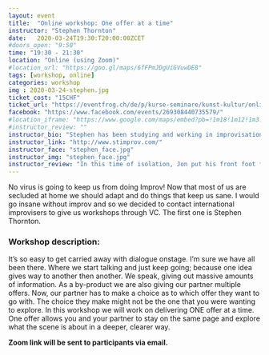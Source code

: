 ```yaml
---
layout: event
title:  "Online workshop: One offer at a time"
instructor: "Stephen Thornton"
date:   2020-03-24T19:30:T20:00:00ZCET
#doors_open: "9:50"
time: "19:30 - 21:30"
location: "Online (using Zoom)"
#location_url: "https://goo.gl/maps/6fFPmJDgUiGVuwDE8"
tags: [workshop, online]
categories: workshop
img : 2020-03-24-stephen.jpg
ticket_cost: "15CHF"
ticket_url: "https://eventfrog.ch/de/p/kurse-seminare/kunst-kultur/online-workshop-with-stephen-thornton-6647055936890368419.html"
facebook: "https://www.facebook.com/events/269308440735579/"
#location_iframe: "https://www.google.com/maps/embed?pb=!1m18!1m12!1m3!1d2701.1863373250076!2d8.521228715622962!3d47.38879707917083!2m3!1f0!2f0!3f0!3m2!1i1024!2i768!4f13.1!3m3!1m2!1s0x47900b14d12ccfeb%3A0x44855a9125c487c9!2sQuartierzentrum%20Sch%C3%BCtze!5e0!3m2!1sen!2sch!4v1584042231959!5m2!1sen!2sch"
#instructor_review: ""
instructor_bio: "Stephen has been studying and working in improvisation since 2001 when he was introduced to the theater games of Viola Spolin. For 12 years he lived in New York City, where he continued to study improv under various schools and teachers, and performed on many NYC stages. In 2018 he moved to Lisbon, Portugal where he currently teaches and performs improv."
instructor_link: "http://www.stimprov.com/"
instructor_face: "stephen_face.jpg"
instructor_img: "stephen_face.jpg"
instructor_review: "In this time of isolation, Jon put his front foot forward and put together an online workshop. He was organized and had everything ready so we could just jump into the work. It was such a great experience to work with the talented group that Jon provided. Just don't touch the mushroom."
---
```

No virus is going to keep us from doing Improv! Now that most of us are secluded at home we should adapt and do things that keep us sane.<!--more--> I would go insane without improv and so we decided to contact international improvisers to give us workshops through VC. The first one is Stephen Thornton.

### Workshop description:

It’s so easy to get carried away with dialogue onstage. I’m sure we have all been there. Where we start talking and just keep going; because one idea gives way to another then another. We speak, giving out massive amounts of information. As a by-product we are also giving our partner multiple offers. Now, our partner has to make a choice as to which offer they want to go with. The choice they make might not be the one that you were wanting to explore. In this workshop we will work on delivering ONE offer at a time. One offer allows you and your partner to stay on the same page and explore what the scene is about in a deeper, clearer way.

**Zoom link will be sent to participants via email.**
